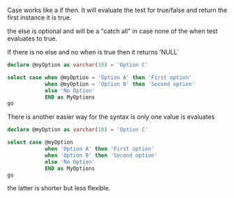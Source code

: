 Case works like a if then.
It will evaluate the test for true/false and return
the first instance it is true.

the else is optional and will be a "catch all"
in case none of the when test evaluates to true.

If there is no else and no when is true then it returns 'NULL`

```sql
declare @myOption as varchar(10) = 'Option C'

select case when @myOption = 'Option A' then 'First option'
            when @myOption = 'Option B' then 'Second option'
			else 'No Option'
			END as MyOptions
go
```

There is another easier way for the syntax is only one value is evaluates

```sql
declare @myOption as varchar(10) = 'Option C'

select case @myOption
			when 'Option A' then 'First option'
            when 'Option B' then 'Second option'
			else 'No Option'
			END as MyOptions
go
```

the latter is shorter but less flexible.
